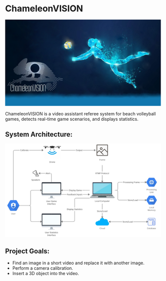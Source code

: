 # ChameleonVISION 
![alt text](/assets/Logo.png)

ChameleonVISION is a video assistant referee system for beach volleyball games, detects real-time game scenarios, and displays statistics.

## System Architecture:
![alt text](/github_images/system_architecture.png)

## Project Goals:
* Find an image in a short video and replace it with another image.
* Perform a camera calibration.
* Insert a 3D object into the video.

